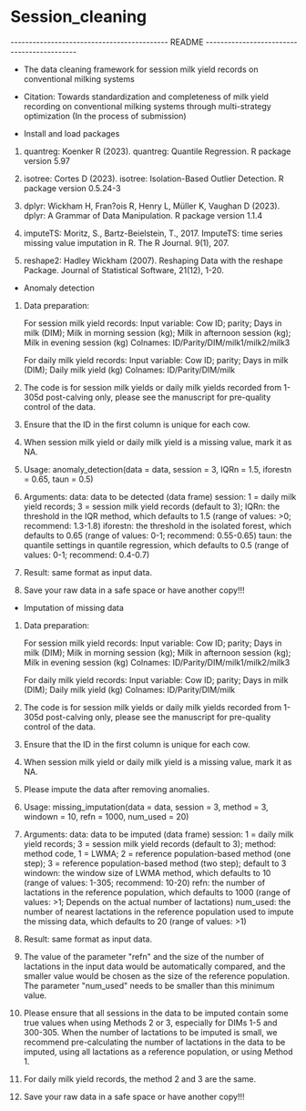 # Session_cleaning

------------------------------------------- README -------------------------------------------

* The data cleaning framework for session milk yield records on conventional milking systems

* Citation: Towards standardization and completeness of milk yield recording on conventional milking systems through multi-strategy optimization (In the process of submission)

* Install and load packages
1. quantreg: Koenker R (2023). quantreg: Quantile Regression. R package version 5.97
    
2. isotree: Cortes D (2023). isotree: Isolation-Based Outlier Detection. R package version 0.5.24-3
    
3. dplyr: Wickham H, Fran?ois R, Henry L, Müller K, Vaughan D (2023). dplyr: A Grammar of Data Manipulation. R package version 1.1.4
    
4. imputeTS: Moritz, S., Bartz-Beielstein, T., 2017. ImputeTS: time series missing value imputation in R. The R Journal. 9(1), 207.
    
5. reshape2: Hadley Wickham (2007). Reshaping Data with the reshape Package. Journal of Statistical Software, 21(12), 1-20.

* Anomaly detection
1. Data preparation:
    
    For session milk yield records:
    Input variable: Cow ID; parity; Days in milk (DIM); Milk in morning session (kg); Milk in afternoon session (kg); Milk in evening session (kg)
    Colnames: ID/Parity/DIM/milk1/milk2/milk3
    
    For daily milk yield records:
    Input variable: Cow ID; parity; Days in milk (DIM); Daily milk yield (kg)
    Colnames: ID/Parity/DIM/milk

2. The code is for session milk yields or daily milk yields recorded from 1-305d post-calving only, please see the manuscript for pre-quality control of the data.

3. Ensure that the ID in the first column is unique for each cow.

4. When session milk yield or daily milk yield is a missing value, mark it as NA.

5. Usage: anomaly_detection(data = data, session = 3, IQRn = 1.5, iforestn = 0.65, taun = 0.5)

6. Arguments:
    data: data to be detected (data frame)
    session: 1 = daily milk yield records; 3 = session milk yield records (default to 3);
    IQRn: the threshold in the IQR method, which defaults to 1.5 (range of values: >0; recommend: 1.3-1.8)
    iforestn: the threshold in the isolated forest, which defaults to 0.65 (range of values: 0-1; recommend: 0.55-0.65)
    taun: the quantile settings in quantile regression, which defaults to 0.5 (range of values: 0-1; recommend: 0.4-0.7)

7. Result: same format as input data.

8. Save your raw data in a safe space or have another copy!!!

* Imputation of missing data
1. Data preparation:

    For session milk yield records:
    Input variable: Cow ID; parity; Days in milk (DIM); Milk in morning session (kg); Milk in afternoon session (kg); Milk in evening session (kg)
    Colnames: ID/Parity/DIM/milk1/milk2/milk3
    
    For daily milk yield records:
    Input variable: Cow ID; parity; Days in milk (DIM); Daily milk yield (kg)
    Colnames: ID/Parity/DIM/milk

2. The code is for session milk yields or daily milk yields recorded from 1-305d post-calving only, please see the manuscript for pre-quality control of the data.

3. Ensure that the ID in the first column is unique for each cow.

4. When session milk yield or daily milk yield is a missing value, mark it as NA.

5. Please impute the data after removing anomalies.

6. Usage: missing_imputation(data = data, session = 3, method = 3, windown = 10, refn = 1000, num_used = 20)

7. Arguments: 
    data: data to be imputed (data frame)
    session: 1 = daily milk yield records; 3 = session milk yield records (default to 3);
    method: method code, 1 = LWMA; 2 = reference population-based method (one step); 3 = reference population-based method (two step); default to 3
    windown: the window size of LWMA method, which defaults to 10 (range of values: 1-305; recommend: 10-20)
    refn: the number of lactations in the reference population, which defaults to 1000 (range of values: >1; Depends on the actual number of lactations)
    num_used: the number of nearest lactations in the reference population used to impute the missing data, which defaults to 20 (range of values: >1)

8. Result: same format as input data.

9. The value of the parameter "refn" and the size of the number of lactations in the input data would be automatically compared, and the smaller value would be chosen as the size of the reference population. The parameter "num_used" needs to be smaller than this minimum value.

10. Please ensure that all sessions in the data to be imputed contain some true values when using Methods 2 or 3, especially for DIMs 1-5 and 300-305. When the number of lactations to be imputed is small, we recommend pre-calculating the number of lactations in the data to be imputed, using all lactations as a reference population, or using Method 1.

11. For daily milk yield records, the method 2 and 3 are the same.

12. Save your raw data in a safe space or have another copy!!!
